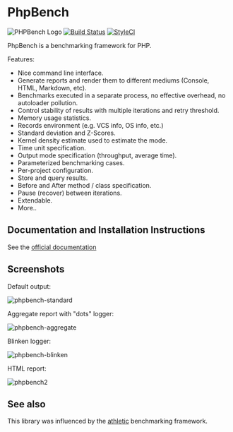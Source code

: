PhpBench
========

![PHPBench Logo](https://avatars3.githubusercontent.com/u/12785153?v=3&s=100)
[![Build Status](https://travis-ci.org/phpbench/phpbench.svg?branch=master)](https://travis-ci.org/phpbench/phpbench)
[![StyleCI](https://styleci.io/repos/34982189/shield)](https://styleci.io/repos/34982189)

PhpBench is a benchmarking framework for PHP.

Features:

- Nice command line interface.
- Generate reports and render them to different mediums (Console, HTML,
  Markdown, etc).
- Benchmarks executed in a separate process, no effective overhead,
  no autoloader pollution.
- Control stability of results with multiple iterations and retry threshold.
- Memory usage statistics.
- Records environment (e.g. VCS info, OS info, etc.)
- Standard deviation and Z-Scores.
- Kernel density estimate used to estimate the mode.
- Time unit specification.
- Output mode specification (throughput, average time).
- Parameterized benchmarking cases.
- Per-project configuration.
- Store and query results.
- Before and After method / class specification.
- Pause (recover) between iterations.
- Extendable.
- More..

Documentation and Installation Instructions
-------------------------------------------

See the [official documentation](http://phpbench.readthedocs.org)

Screenshots
-----------


Default output:

![phpbench-standard](https://cloud.githubusercontent.com/assets/530801/12371974/b89f3e7a-bc46-11e5-9712-40eebbd87940.png)

Aggregate report with "dots" logger:

![phpbench-aggregate](https://cloud.githubusercontent.com/assets/530801/12371973/b89c0598-bc46-11e5-93c5-882b8497fbc2.png)

Blinken logger:

![phpbench-blinken](https://cloud.githubusercontent.com/assets/530801/12371975/b8c806fc-bc46-11e5-8e05-904f1928e783.png)

HTML report:

![phpbench2](https://cloud.githubusercontent.com/assets/530801/10666918/bb61e438-78d4-11e5-8add-454c51261aa8.png)

See also
--------

This library was influenced by the
[athletic](https://github.com/polyfractal/athletic) benchmarking framework.
